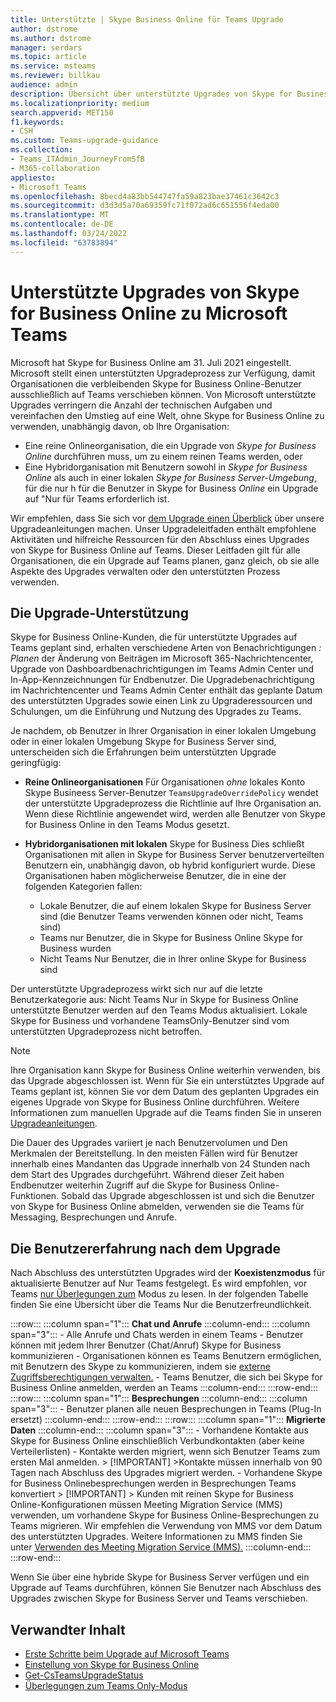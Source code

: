 ```yaml
---
title: Unterstützte | Skype Business Online für Teams Upgrade
author: dstrome
ms.author: dstrome
manager: serdars
ms.topic: article
ms.service: msteams
ms.reviewer: billkau
audience: admin
description: Übersicht über unterstützte Upgrades von Skype for Business Online zu Teams
ms.localizationpriority: medium
search.appverid: MET150
f1.keywords:
- CSH
ms.custom: Teams-upgrade-guidance
ms.collection:
- Teams_ITAdmin_JourneyFromSfB
- M365-collaboration
appliesto:
- Microsoft Teams
ms.openlocfilehash: 8becd4a83bb544747fa59a823bae37461c3642c3
ms.sourcegitcommit: d3d3d5a70a69359fc71f072ad6c651556f4eda00
ms.translationtype: MT
ms.contentlocale: de-DE
ms.lasthandoff: 03/24/2022
ms.locfileid: "63783894"
---
```

# <a name="assisted-upgrades-from-skype-for-business-online-to-microsoft-teams"></a>Unterstützte Upgrades von Skype for Business Online zu Microsoft Teams

Microsoft hat Skype for Business Online am 31. Juli 2021 eingestellt.  Microsoft stellt einen unterstützten Upgradeprozess zur Verfügung, damit Organisationen die verbleibenden Skype for Business Online-Benutzer ausschließlich auf Teams verschieben können.  Von Microsoft unterstützte Upgrades verringern die Anzahl der technischen Aufgaben und vereinfachen den Umstieg auf eine Welt, ohne Skype for Business Online zu verwenden, unabhängig davon, ob Ihre Organisation:
 - Eine reine Onlineorganisation, die ein Upgrade von *Skype for Business Online* durchführen muss, um zu einem reinen Teams werden, oder
 - Eine Hybridorganisation mit Benutzern sowohl in *Skype for Business Online*  als auch in einer lokalen *Skype for Business Server-Umgebung*, für die nur h für die Benutzer in Skype for Business *Online* ein Upgrade auf "Nur für Teams erforderlich ist.

Wir empfehlen, dass Sie sich vor [dem Upgrade einen Überblick](https://aka.ms/SkypeToTeams) über unsere Upgradeanleitungen machen. Unser Upgradeleitfaden enthält empfohlene Aktivitäten und hilfreiche Ressourcen für den Abschluss eines Upgrades von Skype for Business Online auf Teams. Dieser Leitfaden gilt für alle Organisationen, die ein Upgrade auf Teams planen, ganz gleich, ob sie alle Aspekte des Upgrades verwalten oder den unterstützten Prozess verwenden.

## <a name="the-assisted-upgrade-experience"></a>Die Upgrade-Unterstützung
Skype for Business Online-Kunden, die für unterstützte Upgrades auf Teams geplant sind, erhalten verschiedene Arten von Benachrichtigungen *: Planen* der Änderung von Beiträgen im Microsoft 365-Nachrichtencenter, Upgrade von Dashboardbenachrichtigungen im Teams Admin Center und In-App-Kennzeichnungen für Endbenutzer. Die Upgradebenachrichtigung im Nachrichtencenter und Teams Admin Center enthält das geplante Datum des unterstützten Upgrades sowie einen Link zu Upgraderessourcen und Schulungen, um die Einführung und Nutzung des Upgrades zu Teams.

Je nachdem, ob Benutzer in Ihrer Organisation in einer lokalen Umgebung oder in einer lokalen Umgebung Skype for Business Server sind, unterscheiden sich die Erfahrungen beim unterstützten Upgrade geringfügig:
- **Reine Onlineorganisationen** Für Organisationen *ohne* lokales Konto Skype Busineess Server-Benutzer `TeamsUpgradeOverridePolicy` wendet der unterstützte Upgradeprozess die Richtlinie auf Ihre Organisation an. Wenn diese Richtlinie angewendet wird, werden alle Benutzer von Skype for Business Online in den Teams Modus gesetzt.
- **Hybridorganisationen mit lokalen** Skype for Business Dies schließt Organisationen mit allen in Skype for Business Server benutzerverteilten Benutzern ein, unabhängig davon, ob hybrid konfiguriert wurde. Diese Organisationen haben möglicherweise Benutzer, die in eine der folgenden Kategorien fallen:

  - Lokale Benutzer, die auf einem lokalen Skype for Business Server sind (die Benutzer Teams verwenden können oder nicht, Teams sind)
  - Teams nur Benutzer, die in Skype for Business Online Skype for Business wurden
  - Nicht Teams Nur Benutzer, die in Ihrer online Skype for Business sind

Der unterstützte Upgradeprozess wirkt sich nur auf die letzte Benutzerkategorie aus: Nicht Teams Nur in Skype for Business Online unterstützte Benutzer werden auf den Teams Modus aktualisiert. Lokale Skype for Business und vorhandene TeamsOnly-Benutzer sind vom unterstützten Upgradeprozess nicht betroffen.

> [!NOTE]
> Ihre Organisation kann Skype for Business Online weiterhin verwenden, bis das Upgrade abgeschlossen ist. Wenn für Sie ein unterstütztes Upgrade auf Teams geplant ist, können Sie vor dem Datum des geplanten Upgrades ein eigenes Upgrade von Skype for Business Online durchführen. Weitere Informationen zum manuellen Upgrade auf die Teams finden Sie in unseren [Upgradeanleitungen](https://aka.ms/SkypeToTeams).

Die Dauer des Upgrades variiert je nach Benutzervolumen und Den Merkmalen der Bereitstellung. In den meisten Fällen wird für Benutzer innerhalb eines Mandanten das Upgrade innerhalb von 24 Stunden nach dem Start des Upgrades durchgeführt. Während dieser Zeit haben Endbenutzer weiterhin Zugriff auf die Skype for Business Online-Funktionen. Sobald das Upgrade abgeschlossen ist und sich die Benutzer von Skype for Business Online abmelden, verwenden sie die Teams für Messaging, Besprechungen und Anrufe.

## <a name="the-post-upgrade-experience"></a>Die Benutzererfahrung nach dem Upgrade

Nach Abschluss des unterstützten Upgrades wird der **Koexistenzmodus** für aktualisierte Benutzer auf Nur Teams festgelegt. Es wird empfohlen, vor Teams [nur Überlegungen zum](teams-only-mode-considerations.md) Modus zu lesen. In der folgenden Tabelle finden Sie eine Übersicht über die Teams Nur die Benutzerfreundlichkeit.

:::row:::
    :::column span="1":::
        **Chat und Anrufe**
    :::column-end:::
    :::column span="3":::
        - Alle Anrufe und Chats werden in einem Teams
        - Benutzer können mit jedem Ihrer Benutzer (Chat/Anruf) Skype for Business kommunizieren
        - Organisationen können es Teams Benutzern ermöglichen, mit Benutzern des Skype zu kommunizieren, indem sie [externe Zugriffsberechtigungen verwalten.](manage-external-access.md)
        - Teams Benutzer, die sich bei Skype for Business Online anmelden, werden an Teams
    :::column-end:::
:::row-end:::
:::row:::
    :::column span="1":::
        **Besprechungen**
    :::column-end:::
    :::column span="3":::
        - Benutzer planen alle neuen Besprechungen in Teams (Plug-In ersetzt)
    :::column-end:::
:::row-end:::
:::row:::
    :::column span="1":::
        **Migrierte Daten**
    :::column-end:::
    :::column span="3":::
        - Vorhandene Kontakte aus Skype for Business Online einschließlich Verbundkontakten (aber keine Verteilerlisten)
        - Kontakte werden migriert, wenn sich Benutzer Teams zum ersten Mal anmelden.
            > [!IMPORTANT]
            >Kontakte müssen innerhalb von 90 Tagen nach Abschluss des Upgrades migriert werden.
        - Vorhandene Skype for Business Onlinebesprechungen werden in Besprechungen Teams konvertiert
            > [!IMPORTANT]
            > Kunden mit reinen Skype for Business Online-Konfigurationen müssen Meeting Migration Service (MMS) verwenden, um vorhandene Skype for Business Online-Besprechungen zu Teams migrieren. Wir empfehlen die Verwendung von MMS vor dem Datum des unterstützten Upgrades. Weitere Informationen zu MMS finden Sie unter [Verwenden des Meeting Migration Service (MMS).](/skypeforbusiness/audio-conferencing-in-office-365/setting-up-the-meeting-migration-service-mms)
    :::column-end:::
:::row-end:::

Wenn Sie über eine hybride Skype for Business Server verfügen und ein Upgrade auf Teams durchführen, können Sie Benutzer nach Abschluss des Upgrades zwischen Skype for Business Server und Teams verschieben.

## <a name="related-content"></a>Verwandter Inhalt

- [Erste Schritte beim Upgrade auf Microsoft Teams](upgrade-start-here.md)
- [Einstellung von Skype for Business Online](skype-for-business-online-retirement.md)
- [Get-CsTeamsUpgradeStatus](/powershell/module/skype/get-csteamsupgradestatus?view=skype-ps&preserve-view=true)
- [Überlegungen zum Teams Only-Modus](teams-only-mode-considerations.md)
